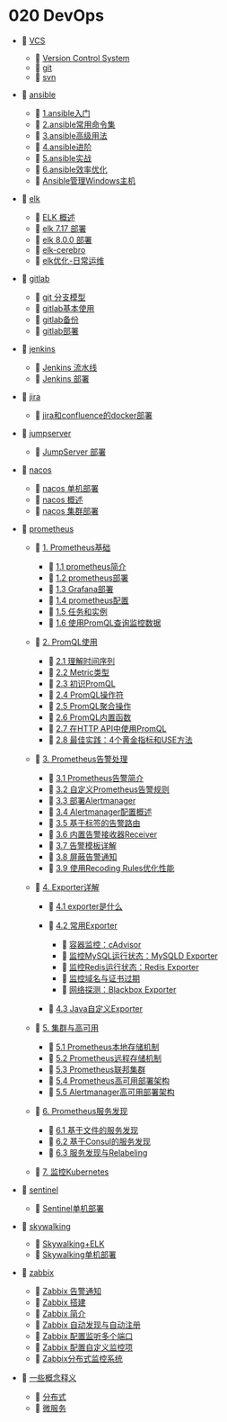 # 020 DevOps

* 📑 [VCS](siyuan://blocks/20231110105237-rxl9wzo)

  * 📄 [Version Control System](siyuan://blocks/20240510171811-lut9j9d)
  * 📄 [git](siyuan://blocks/20231110105237-x78uhqu)
  * 📄 [svn](siyuan://blocks/20231110105237-3cwq49l)
* 📑 [ansible](siyuan://blocks/20231110105237-muwmeww)

  * 📄 [1.ansible入门](siyuan://blocks/20231110105237-ir8wneo)
  * 📄 [2.ansible常用命令集](siyuan://blocks/20240729181117-m4hw4ij)
  * 📄 [3.ansible高级用法](siyuan://blocks/20240303170126-6nakbdv)
  * 📄 [4.ansible进阶](siyuan://blocks/20241028110940-59yykj8)
  * 📄 [5.ansible实战](siyuan://blocks/20241028111006-pej646k)
  * 📄 [6.ansible效率优化](siyuan://blocks/20240730104023-4q2swqi)
  * 📄 [Ansible管理Windows主机](siyuan://blocks/20240731095938-c3nsguv)
* 📑 [elk](siyuan://blocks/20231110105237-4b7ouf3)

  * 📄 [ELK 概述](siyuan://blocks/20231110105237-stz3a0r)
  * 📄 [elk 7.17 部署](siyuan://blocks/20231110105237-vgmdydx)
  * 📄 [elk 8.0.0 部署](siyuan://blocks/20231110105237-lbuh8ql)
  * 📄 [elk-cerebro](siyuan://blocks/20231110105237-mczrg7o)
  * 📄 [elk优化-日常运维](siyuan://blocks/20231110105237-ldthbxc)
* 📑 [gitlab](siyuan://blocks/20231110105237-pvnzxat)

  * 📄 [git 分支模型](siyuan://blocks/20231110105237-de3v78s)
  * 📄 [gitlab基本使用](siyuan://blocks/20231110105237-pt6h5xl)
  * 📄 [gitlab备份](siyuan://blocks/20231110105237-uet6iwz)
  * 📄 [gitlab部署](siyuan://blocks/20231110105237-cbz0ynn)
* 📑 [jenkins](siyuan://blocks/20231110105237-328haj8)

  * 📄 [Jenkins 流水线](siyuan://blocks/20231110105237-jzbujv8)
  * 📄 [Jenkins 部署](siyuan://blocks/20231110105237-5vjwl1u)
* 📑 [jira](siyuan://blocks/20240508143002-cogj8nl)

  * 📄 [jira和confluence的docker部署](siyuan://blocks/20240508144454-x52bnck)
* 📑 [jumpserver](siyuan://blocks/20231110105237-5qb923l)

  * 📄 [JumpServer 部署](siyuan://blocks/20231110105237-rp657mq)
* 📑 [nacos](siyuan://blocks/20231110105237-hbkray9)

  * 📄 [nacos 单机部署](siyuan://blocks/20231110105237-aspjd9u)
  * 📄 [nacos 概述](siyuan://blocks/20231110105237-0v7pqpb)
  * 📄 [nacos 集群部署](siyuan://blocks/20231110105237-1y89vd5)
* 📑 [prometheus](siyuan://blocks/20231110105237-r2bgujf)

  * 📑 [1. Prometheus基础](siyuan://blocks/20231110105237-njinktc)

    * 📄 [1.1 prometheus简介](siyuan://blocks/20231110105237-zo6qkpc)
    * 📄 [1.2 prometheus部署](siyuan://blocks/20231110105237-qcxar1z)
    * 📄 [1.3 Grafana部署](siyuan://blocks/20231110105237-grmshib)
    * 📄 [1.4 prometheus配置](siyuan://blocks/20231110105237-kfcq59r)
    * 📄 [1.5 任务和实例](siyuan://blocks/20231110105237-q86oczv)
    * 📄 [1.6 使用PromQL查询监控数据](siyuan://blocks/20231110105237-fobya6z)
  * 📑 [2. PromQL使用](siyuan://blocks/20231110105237-ztwrw3g)

    * 📄 [2.1 理解时间序列](siyuan://blocks/20231110105237-wlgrgzh)
    * 📄 [2.2 Metric类型](siyuan://blocks/20231110105237-4fei10l)
    * 📄 [2.3 初识PromQL](siyuan://blocks/20231110105237-pqxklne)
    * 📄 [2.4 PromQL操作符](siyuan://blocks/20231110105237-mkaw9f7)
    * 📄 [2.5 PromQL聚合操作](siyuan://blocks/20231110105237-qo8gkya)
    * 📄 [2.6 PromQL内置函数](siyuan://blocks/20231110105237-4mttkhi)
    * 📄 [2.7 在HTTP API中使用PromQL](siyuan://blocks/20231110105237-yn02tfo)
    * 📄 [2.8 最佳实践：4个黄金指标和USE方法](siyuan://blocks/20231110105237-4jaoj8y)
  * 📑 [3. Prometheus告警处理](siyuan://blocks/20231110105237-6emxebx)

    * 📄 [3.1 Prometheus告警简介](siyuan://blocks/20231110105237-lsmju0d)
    * 📄 [3.2 自定义Prometheus告警规则](siyuan://blocks/20231110105237-1y0kx9w)
    * 📄 [3.3 部署Alertmanager](siyuan://blocks/20231110105237-bcxdbtj)
    * 📄 [3.4 Alertmanager配置概述](siyuan://blocks/20231110105237-ltg6oiq)
    * 📄 [3.5 基于标签的告警路由](siyuan://blocks/20231110105237-nt46uvl)
    * 📄 [3.6 内置告警接收器Receiver](siyuan://blocks/20231110105237-0fsy847)
    * 📄 [3.7 告警模板详解](siyuan://blocks/20231110105237-49nhfix)
    * 📄 [3.8 屏蔽告警通知](siyuan://blocks/20231110105237-xdn7bkm)
    * 📄 [3.9 使用Recoding Rules优化性能](siyuan://blocks/20231110105237-hxq37ei)
  * 📑 [4. Exporter详解](siyuan://blocks/20231110105237-bwrguo3)

    * 📄 [4.1 exporter是什么](siyuan://blocks/20231110105237-g7m0ykz)
    * 📑 [4.2 常用Exporter](siyuan://blocks/20231110105237-9c2k1zo)

      * 📄 [容器监控：cAdvisor](siyuan://blocks/20231110105237-tt4oq7v)
      * 📄 [监控MySQL运行状态：MySQLD Exporter](siyuan://blocks/20231110105237-m1qw2br)
      * 📄 [监控Redis运行状态：Redis Exporter](siyuan://blocks/20231110105237-uepl7o6)
      * 📄 [监控域名与证书过期](siyuan://blocks/20231110105237-y3p3ksg)
      * 📄 [网络探测：Blackbox Exporter](siyuan://blocks/20231110105237-od063ts)
    * 📄 [4.3 Java自定义Exporter](siyuan://blocks/20231110105237-m8lwlh2)
  * 📑 [5. 集群与高可用](siyuan://blocks/20231110105237-fq7xik5)

    * 📄 [5.1 Prometheus本地存储机制](siyuan://blocks/20231110105237-0ao3fik)
    * 📄 [5.2 Prometheus远程存储机制](siyuan://blocks/20231110105237-z8as0qa)
    * 📄 [5.3 Prometheus联邦集群](siyuan://blocks/20231110105237-fwnprry)
    * 📄 [5.4 Prometheus高可用部署架构](siyuan://blocks/20231110105237-yhxmjd0)
    * 📄 [5.5 Alertmanager高可用部署架构](siyuan://blocks/20231110105237-xb7oi8s)
  * 📑 [6. Prometheus服务发现](siyuan://blocks/20231110105237-w3lmsh3)

    * 📄 [6.1 基于文件的服务发现](siyuan://blocks/20231110105237-gs3x2pe)
    * 📄 [6.2 基于Consul的服务发现](siyuan://blocks/20231110105237-ifj9i1g)
    * 📄 [6.3 服务发现与Relabeling](siyuan://blocks/20231110105237-t62yazm)
  * 📄 [7. 监控Kubernetes](siyuan://blocks/20231110105237-jfohuak)
* 📑 [sentinel](siyuan://blocks/20240508162532-gnxe14y)

  * 📄 [Sentinel单机部署](siyuan://blocks/20240508162544-unzjx5z)
* 📑 [skywalking](siyuan://blocks/20231110105237-zh0aumb)

  * 📄 [Skywalking+ELK](siyuan://blocks/20231110105237-fe7ld8z)
  * 📄 [Skywalking单机部署](siyuan://blocks/20240508161412-eax2bd4)
* 📑 [zabbix](siyuan://blocks/20231110105237-isddx8s)

  * 📄 [Zabbix 告警通知](siyuan://blocks/20231110105237-c6t9na7)
  * 📄 [Zabbix 搭建](siyuan://blocks/20231110105237-c8jls7h)
  * 📄 [Zabbix 简介](siyuan://blocks/20231110105237-vp8lmpw)
  * 📄 [Zabbix 自动发现与自动注册](siyuan://blocks/20231110105237-ukwl0e1)
  * 📄 [Zabbix 配置监听多个端口](siyuan://blocks/20231110105237-d34bzzd)
  * 📄 [Zabbix 配置自定义监控项](siyuan://blocks/20231110105237-j0baios)
  * 📄 [Zabbix分布式监控系统](siyuan://blocks/20231110105237-taf0gw1)
* 📑 [一些概念释义](siyuan://blocks/20240408214008-tiy6f39)

  * 📄 [分布式](siyuan://blocks/20240508140520-3s2hdp4)
  * 📄 [微服务](siyuan://blocks/20240408213945-a14hm7d)

　　‍
